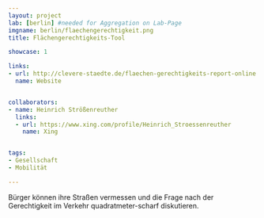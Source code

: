 ```yaml
---
layout: project
lab: [berlin] #needed for Aggregation on Lab-Page
imgname: berlin/flaechengerechtigkeit.png
title: Flächengerechtigkeits-Tool

showcase: 1

links:
- url: http://clevere-staedte.de/flaechen-gerechtigkeits-report-online
  name: Website


collaborators:
- name: Heinrich Strößenreuther
  links:
  - url: https://www.xing.com/profile/Heinrich_Stroessenreuther
    name: Xing


tags:
- Gesellschaft
- Mobilität

---
```


Bürger können ihre Straßen vermessen und die Frage nach der Gerechtigkeit im Verkehr quadratmeter-scharf diskutieren.

